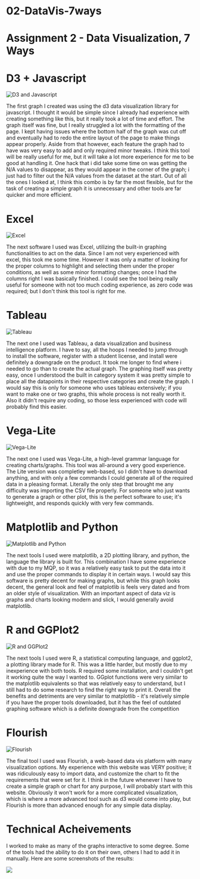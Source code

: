 # 02-DataVis-7ways

Assignment 2 - Data Visualization, 7 Ways  
===

# D3 + Javascript

![D3 and Javascript](img/d3_javascript.png)

The first graph I created was using the d3 data visualization library for javascript. I thought it would be simple since I already had experience with creating something like this, but it really took a lot of time and effort. The graph itself was fine, but I really struggled a lot with the formatting of the page. I kept having issues where the bottom half of the graph was cut off and eventually had to redo the entire layout of the page to make things appear properly. Aside from that however, each feature the graph had to have was very easy to add and only required minor tweaks. I think this tool will be really useful for me, but it will take a lot more experience for me to be good at handling it. One hack that i did take some time on was getting the N/A values to disappear, as they would appear in the corner of the graph; i just had to filter out the N/A values from the dataset at the start. Out of all the ones I looked at, I think this combo is by far the most flexible, but for the task of creating a simple graph it is unnecessary and other tools are far quicker and more efficient. 


# Excel
![Excel](img/excel.png)

The next software I used was Excel, utilizing the built-in graphing functionalities to act on the data. Since I am not very experienced with excel, this took me some time. However it was only a matter of looking for the proper columns to highlight and selecting them under the proper conditions, as well as some minor formatting changes; once I had the columns right I was basically finished. I could see the tool being really useful for someone with not too much coding experience, as zero code was required; but I don't think this tool is right for me.

# Tableau
![Tableau](img/tableau.png)

The next one I used was Tableau, a data visualization and business intelligence platform. I have to say, all the hoops I needed to jump through to install the software, register with a student license, and install were definitely a downgrade on the product. It took me longer to find where i needed to go than to create the actual graph. The graphing itself was pretty easy, once I understood the built in category system it was pretty simple to place all the datapoints in their respective categories and create the graph. I would say this is only for someone who uses tableau extensively; if you want to make one or two graphs, this whole process is not really worth it. Also it didn't require any coding, so those less experienced with code will probably find this easier.

# Vega-Lite
![Vega-Lite](img/vega-lite.png)

The next one I used was Vega-Lite, a high-level grammar language for creating charts/graphs. This tool was all-around a very good experience. The Lite version was completley web-based, so I didn't have to download anything, and with only a few commands I could generate all of the required data in a pleasing format. Literally the only step that brought me any difficulty was importing the CSV file properly. For someone who just wants to generate a graph or other plot, this is the perfect software to use; it's lightweight, and responds quickly with very few commands.

# Matplotlib and Python
![Matplotlib and Python](img/matplotlib_python.png)

The next tools I used were matplotlib, a 2D plotting library, and python, the language the library is built for. This combination I have some experience with due to my MQP, so it was a relatively easy task to put the data into it and use the proper commands to display it in certain ways. I would say this software is pretty decent for making graphs, but while this graph looks decent, the general look and feel of matplotlib is feels very dated and from an older style of visualization. With an important aspect of data viz is graphs and charts looking modern and slick, I would generally avoid matplotlib.

# R and GGPlot2
![R and GGPlot2](img/R_ggplot.png)

The next tools I used were R, a statistical computing language, and ggplot2, a plotting library made for R. This was a little harder, but mostly due to my inexperience with both tools. R required some installation, and I couldn't get it working quite the way I wanted to. GGplot functions were very similar to the matplotlib equivalents so that was relatively easy to understand, but I still had to do some research to find the right way to print it. Overall the benefits and detriments are very similar to matplotlib - it's relatively simple if you have the proper tools downloaded, but it has the feel of outdated graphing software which is a definite downgrade from the competition

# Flourish
![Flourish](img/R_ggplot.png)

The final tool I used was Flourish, a web-based data vis platform with many visualization options. My experience with this website was VERY positive; it was ridiculously easy to import data, and customize the chart to fit the requirements that were set for it. I think in the future whenever I have to create a simple graph or chart for any purpose, I will probably start with this website. Obviously it won't work for a more complicated visualization, which is where a more advanced tool such as d3 would come into play, but Flourish is more than advanced enough for any simple data display.


# Technical Acheivements
I worked to make as many of the graphs interactive to some degree. Some of the tools had the ability to do it on their own, others I had to add it in manually. Here are some screenshots of the results:

![](technical_img/tech_d3_js.png)